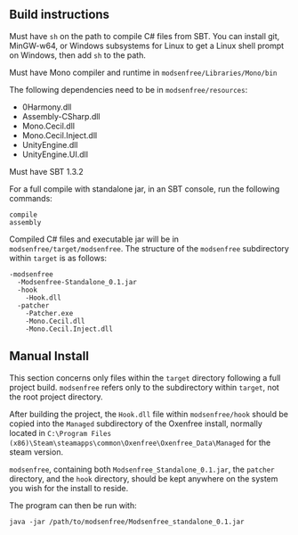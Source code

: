 ## Build instructions
Must have `sh` on the path to compile C# files from SBT. You can install git, MinGW-w64,
or Windows subsystems for Linux to get a Linux shell prompt on Windows, then add `sh` to
the path.

Must have Mono compiler and runtime in `modsenfree/Libraries/Mono/bin`

The following dependencies need to be in `modsenfree/resources`:
- 0Harmony.dll
- Assembly-CSharp.dll
- Mono.Cecil.dll
- Mono.Cecil.Inject.dll
- UnityEngine.dll
- UnityEngine.UI.dll

Must have SBT 1.3.2

For a full compile with standalone jar, in an SBT console, run the following commands:
````
compile
assembly
````

Compiled C# files and executable jar will be in 
`modsenfree/target/modsenfree`. 
The structure of the `modsenfree` subdirectory within `target` is as follows:
````
-modsenfree
  -Modsenfree-Standalone_0.1.jar
  -hook
    -Hook.dll
  -patcher
    -Patcher.exe
    -Mono.Cecil.dll
    -Mono.Cecil.Inject.dll
````

## Manual Install
This section concerns only files within the `target` directory following
a full project build. `modsenfree` refers only to the subdirectory within 
`target`, not the root project directory.

After building the project, the `Hook.dll` file within `modsenfree/hook` should
be copied into the `Managed` subdirectory of the Oxenfree install, normally 
located in `C:\Program Files (x86)\Steam\steamapps\common\Oxenfree\Oxenfree_Data\Managed` 
for the steam version.

`modsenfree`, containing both `Modsenfree_Standalone_0.1.jar`, the `patcher` directory, and the `hook` directory,
should be kept anywhere on the system you wish for the install to reside. 

The program can then be run with:
````
java -jar /path/to/modsenfree/Modsenfree_standalone_0.1.jar
````

